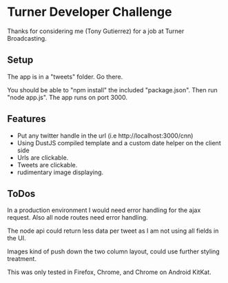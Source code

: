# Turner Developer Challenge
Thanks for considering me (Tony Gutierrez) for a job at Turner Broadcasting.


## Setup

The app is in a "tweets" folder. Go there.

You should be able to "npm install" the included "package.json". Then run "node app.js". The app runs on port 3000.

## Features

* Put any twitter handle in the url (i.e http://localhost:3000/cnn)
* Using DustJS compiled template and a custom date helper on the client side
* Urls are clickable.
* Tweets are clickable.
* rudimentary image displaying.


## ToDos
In a production environment I would need error handling for the ajax request. Also all node routes need error handling.

The node api could return less data per tweet as I am not using all fields in the UI.

Images kind of push down the two column layout, could use further styling treatment.

This was only tested in Firefox, Chrome, and Chrome on Android KitKat.
